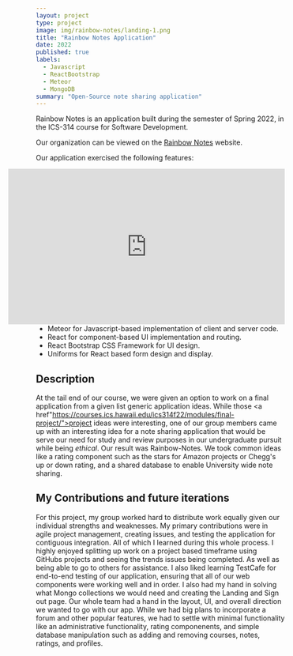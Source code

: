 ```yaml
---
layout: project
type: project
image: img/rainbow-notes/landing-1.png
title: "Rainbow Notes Application"
date: 2022
published: true
labels:
  - Javascript
  - ReactBootstrap
  - Meteor
  - MongoDB
summary: "Open-Source note sharing application"
---
```



Rainbow Notes is an application built during the semester of Spring 2022, in the ICS-314 course for Software Development.

Our organization can be viewed on the <a href="https://rainbow-notes.github.io/">Rainbow Notes</a> website.

Our application exercised the following features:
<ul>
  <iframe width="560" height="315" src="https://www.youtube.com/embed/2GH6HxESH2Q" title="YouTube video player" frameborder="0" allow="accelerometer; autoplay; clipboard-write; encrypted-media; gyroscope; picture-in-picture" allowfullscreen style="float:right"></iframe>
  <li>Meteor for Javascript-based implementation of client and server code.</li>
  <li>React for component-based UI implementation and routing.</li>
  <li>React Bootstrap CSS Framework for UI design.</li>
  <li>Uniforms for React based form design and display.</li>
</ul>

## Description
At the tail end of our course, we were given an option to work on a final application from a given list generic application ideas. While those <a href"https://courses.ics.hawaii.edu/ics314f22/modules/final-project/">project ideas</a> were interesting, one of our group members came up with an interesting idea for a note sharing application that would be serve our need for study and review purposes in our undergraduate pursuit while being *ethical*. Our result was Rainbow-Notes. We took common ideas like a rating component such as the stars for Amazon projects or Chegg's up or down rating, and a shared database to enable University wide note sharing. 

## My Contributions and future iterations
For this project, my group worked hard to distribute work equally given our individual strengths and weaknesses. My primary contributions were in agile project management, creating issues, and testing the application for contiguous integration. All of which I learned during this whole process. I highly enjoyed splitting up work on a project based timeframe using GitHubs projects and seeing the trends issues being completed. As well as being able to go to others for assistance. I also liked learning TestCafe for end-to-end testing of our application, ensuring that all of our web components were working well and in order. I also had my hand in solving what Mongo collections we would need and creating the Landing and Sign out page. Our whole team had a hand in the layout, UI, and overall direction we wanted to go with our app. While we had big plans to incorporate a forum and other popular features, we had to settle with minimal functionality like an administrative functionality, rating componenents, and simple database manipulation such as adding and removing courses, notes, ratings, and profiles.